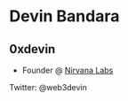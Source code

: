 # Devin Bandara
## 0xdevin

- Founder @ [Nirvana Labs](https://nirvanalabs.io/)

Twitter: @web3devin
